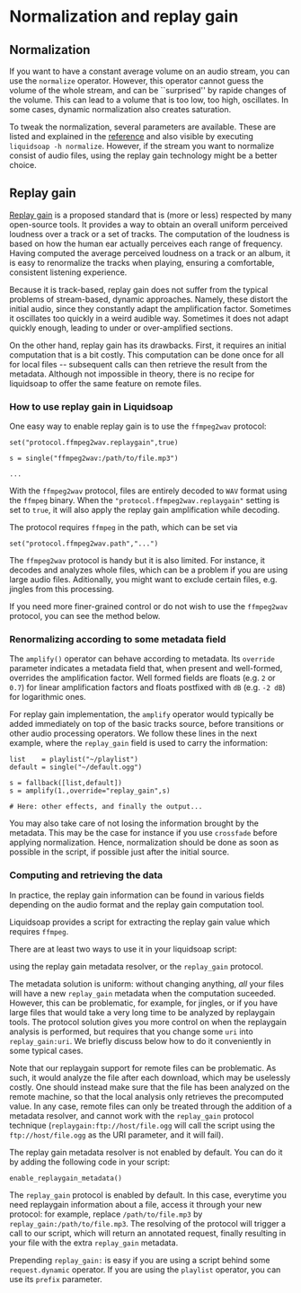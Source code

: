 Normalization and replay gain
=============================
Normalization
-------------
If you want to have a constant average volume on an audio stream, you can use the `normalize` operator. However, this operator cannot guess the volume of the whole stream, and can be ``surprised'' by rapide changes of the volume. This can lead to a volume that is too low, too high, oscillates. In some cases, dynamic normalization also creates saturation.

To tweak the normalization, several parameters are available. These are listed and explained in the [reference](reference.html) and also visible by executing `liquidsoap -h normalize`. However, if the stream you want to normalize consist of audio files, using the replay gain technology might be a better choice.

Replay gain
-----------
[Replay gain](http://www.replaygain.org) is a proposed standard that is (more or less) respected by many open-source tools. It provides a way to obtain an overall uniform perceived loudness over a track or a set of tracks. The computation of the loudness is based on how the human ear actually perceives each range of frequency. Having computed the average perceived loudness on a track or an album, it is easy to renormalize the tracks when playing, ensuring a comfortable, consistent listening experience.

Because it is track-based, replay gain does not suffer from the typical problems of stream-based, dynamic approaches. Namely, these distort the initial audio, since they constantly adapt the amplification factor. Sometimes it oscillates too quickly in a weird audible way. Sometimes it does not adapt quickly enough, leading to under or over-amplified sections.

On the other hand, replay gain has its drawbacks. First, it requires an initial computation that is a bit costly. This computation can be done once for all for local files -- subsequent calls can then retrieve the result from the metadata. Although not impossible in theory, there is no recipe for liquidsoap to offer the same feature on remote files.

### How to use replay gain in Liquidsoap

One easy way to enable replay gain is to use the `ffmpeg2wav` protocol:
```liquidsoap
set("protocol.ffmpeg2wav.replaygain",true)

s = single("ffmpeg2wav:/path/to/file.mp3")

...
```

With the `ffmpeg2wav` protocol, files are entirely decoded to `WAV` format using the `ffmpeg` binary. When the `"protocol.ffmpeg2wav.replaygain"` setting is set to `true`, it will also apply
the replay gain amplification while decoding.

The protocol requires `ffmpeg` in the path, which can be set via
```liquidsoap
set("protocol.ffmpeg2wav.path","...")
```

The `ffmpeg2wav` protocol is handy but it is also limited. For instance, it decodes and analyzes whole files, which can be a problem if you are using
large audio files. Aditionally, you might want to exclude certain files, e.g. jingles from this processing.

If you need more finer-grained control or do not wish to use the `ffmpeg2wav` protocol, you can see the method below.

### Renormalizing according to some metadata field

The `amplify()` operator can behave according to metadata. Its `override` parameter indicates a metadata field that, when present and well-formed, overrides the amplification factor. Well formed fields are floats (e.g. `2` or `0.7`) for linear amplification factors and floats postfixed with `dB` (e.g. `-2 dB`) for logarithmic ones.

For replay gain implementation, the `amplify` operator would typically be added immediately on top of the basic tracks source, before transitions or other audio processing operators. We follow these lines in the next example, where the `replay_gain` field is used to carry the information:
```liquidsoap
list    = playlist("~/playlist")
default = single("~/default.ogg")

s = fallback([list,default])
s = amplify(1.,override="replay_gain",s)

# Here: other effects, and finally the output...
```

You may also take care of not losing the information brought by the metadata. This may be the case for instance if you
use `crossfade` before applying normalization. Hence, normalization should be done as soon as possible 
in the script, if possible just after the initial source.

### Computing and retrieving the data

In practice, the replay gain information can be found in various fields depending on the audio format and the replay gain computation tool.

Liquidsoap provides a script for extracting the replay gain value which requires `ffmpeg`.

There are at least two ways to use it in your liquidsoap script:

using the replay gain metadata resolver, or the `replay_gain` protocol.

The metadata solution is uniform: without changing anything, *all* your
files will have a new `replay_gain` metadata when the computation suceeded. However, this can be problematic,
for example, for jingles,
or if you have large files that would take a very long time
to be analyzed by replaygain tools.
The protocol solution gives you more control on when the replaygain analysis
is performed, but requires that you change some `uri` into `replay_gain:uri`.
We briefly discuss below how to do it conveniently in some typical cases.

Note that our replaygain support for remote files can be problematic.
As such, it would analyze the file after each download, which
may be uselessly costly. One should instead make sure that the file has
been analyzed on the remote machine, so that the local analysis only retrieves
the precomputed value. In any case, remote files can only be treated through
the addition of a metadata resolver, and cannot work with the `replay_gain`
protocol technique (`replaygain:ftp://host/file.ogg` will call
the script using the `ftp://host/file.ogg` as the URI parameter, and
it will fail).

The replay gain metadata resolver is not enabled by default. You can do it 
by adding the following code in your script:
```liquidsoap
enable_replaygain_metadata()
```

The `replay_gain` protocol is enabled by default.
In this case, everytime you need replaygain information about a file,
access it through your new protocol: for example,
replace `/path/to/file.mp3`
by `replay_gain:/path/to/file.mp3`.
The resolving of the protocol will trigger a call to our script,
which will return an annotated request, finally resulting in your file
with the extra `replay_gain` metadata.

Prepending `replay_gain:` is easy if you are using a script
behind some `request.dynamic` operator. If you are using the
`playlist` operator, you can use its `prefix` parameter.


